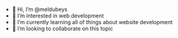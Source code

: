 - 👋 Hi, I’m @meldubeys
- 👀 I’m interested in web development
- 🌱 I’m currently learning all of things about website development
- 💞️ I’m looking to collaborate on this topic

